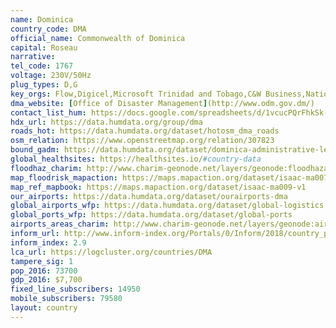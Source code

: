 ```yaml
---
name: Dominica
country_code: DMA
official_name: Commonwealth of Dominica
capital: Roseau
narrative:
tel_code: 1767
voltage: 230V/50Hz
plug_types: D,G
key_orgs: Flow,Digicel,Microsoft Trinidad and Tobago,C&W Business,National Telecommunication Regulatory Commission Dominica,ECTEL (Eastern Caribbean Telecommunications Authority),Marpin 2K4,Dominica National Internet Exchange Point
dma_website: [Office of Disaster Management](http://www.odm.gov.dm/)
contact_list_hum: https://docs.google.com/spreadsheets/d/1vcucPQrFhkSk-23eniyJfpfbPoSS9yBBEXEVdjkfe_8/edit#gid=0
hdx_url: https://data.humdata.org/group/dma
roads_hot: https://data.humdata.org/dataset/hotosm_dma_roads
osm_relation: https://www.openstreetmap.org/relation/307823
bound_gadm: https://data.humdata.org/dataset/dominica-administrative-level-0-national-and-level-1-boundaries-form-gadm
global_healthsites: https://healthsites.io/#country-data
floodhaz_charim: http://www.charim-geonode.net/layers/geonode:floodhazarddom160412
map_floodrisk_mapaction: https://maps.mapaction.org/dataset/isaac-ma007-v1
map_ref_mapbook: https://maps.mapaction.org/dataset/isaac-ma009-v1
our_airports: https://data.humdata.org/dataset/ourairports-dma
global_airports_wfp: https://data.humdata.org/dataset/global-logistics
global_ports_wfp: https://data.humdata.org/dataset/global-ports
airports_areas_charim: http://www.charim-geonode.net/layers/geonode:airports_areas
inform_url: http://www.inform-index.org/Portals/0/Inform/2018/country_profiles/DMA.pdf
inform_index: 2.9
lca_url: https://logcluster.org/countries/DMA
tampere_sig: 1
pop_2016: 73700
gdp_2016: $7,700
fixed_line_subscribers: 14950
mobile_subscribers: 79580
layout: country
---
```

